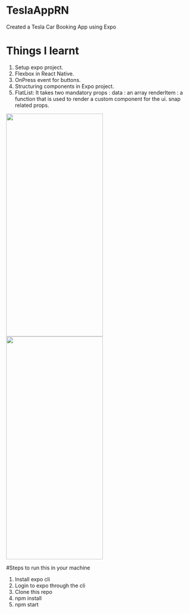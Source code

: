 # TeslaAppRN
Created a Tesla Car Booking App using Expo


# Things I learnt
1. Setup expo project.
2. Flexbox in React Native.
3. OnPress event for buttons.
4. Structuring components in Expo project.
5. FlatList: It takes two mandatory props : 
    data : an array 
    renderItem : a function that is used to render a custom component for the ui.
    snap related props.
<img src="https://user-images.githubusercontent.com/66544316/189358362-a2a76ffa-be40-4dd6-bd00-eed48ed9e4a5.png" width="260" height="600" />
<img src="tesla.gif" width="260" height="600" />


#Steps to run this in your machine

1. Install expo cli
2. Login to expo through the cli
3. Clone this repo
4. npm install
5. npm start
